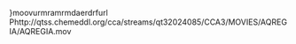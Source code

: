    }moov   urmra   mrmda   erdrf    url    Phttp://qtss.chemeddl.org/cca/streams/qt32024085/CCA3/MOVIES/AQREGIA/AQREGIA.mov  
